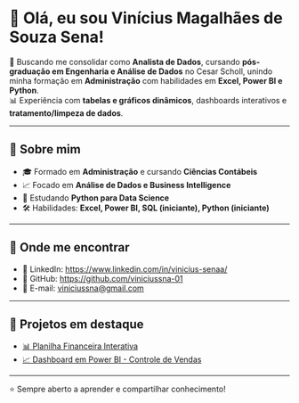 # 👋 Olá, eu sou Vinícius Magalhães de Souza Sena!

🎯 Buscando me consolidar como **Analista de Dados**, cursando **pós-graduação em Engenharia e Análise de Dados** no Cesar Scholl, unindo minha formação em **Administração** com habilidades em **Excel, Power BI e Python**.  
📊 Experiência com **tabelas e gráficos dinâmicos**, dashboards interativos e **tratamento/limpeza de dados**.

---

## 🚀 Sobre mim
- 🎓 Formado em **Administração** e cursando **Ciências Contábeis**
- 📈 Focado em **Análise de Dados e Business Intelligence**
- 🐍 Estudando **Python para Data Science**
- 🛠️ Habilidades: **Excel, Power BI, SQL (iniciante), Python (iniciante)**

---

## 🔗 Onde me encontrar
- 💼 LinkedIn: https://www.linkedin.com/in/vinicius-senaa/
- 📂 GitHub: https://github.com/viniciussna-01
- 📧 E-mail: viniciussna@gmail.com

---

## 📌 Projetos em destaque
- [📊 Planilha Financeira Interativa](https://github.com/viniciussna-01/excel-financeiro)
- [📈 Dashboard em Power BI - Controle de Vendas](https://github.com/viniciussna-01/PowerBI-Dashboards) 

---

⭐ Sempre aberto a aprender e compartilhar conhecimento!
